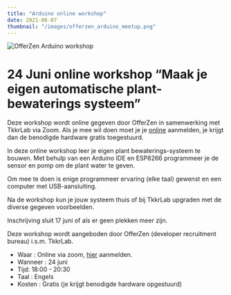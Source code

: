 ```yaml
---
title: "Arduino online workshop"
date: 2021-06-07
thumbnail: "/images/offerzen_arduino_meetup.png"
---
```


<img alt="OfferZen Arduino workshop" src="/images/offerzen_arduino_meetup.png">

# 24 Juni online workshop “Maak je eigen automatische plant-bewaterings systeem” 

Deze workshop wordt online gegeven door OfferZen in samenwerking met TkkrLab via Zoom. Als je mee wil doen moet je je [online](http://bit.ly/TkkrLabMake) aanmelden, je krijgt dan de benodigde hardware gratis toegestuurd.

In deze online workshop leer je eigen plant bewaterings-systeem te bouwen. Met behulp van een Arduino IDE en ESP8266 programmeer je de sensor en pomp om de plant water te geven.

Om mee te doen is enige programmeer ervaring (elke taal) gewenst en een computer met USB-aansluiting. 

Na de workshop kun je jouw systeem thuis of bij TkkrLab upgraden met de diverse gegeven voorbeelden.

Inschrijving sluit 17 juni of als er geen plekken meer zijn.

Deze workshop wordt aangeboden door OfferZen (developer recruitment bureau) i.s.m. TkkrLab.

- Waar : Online via zoom, [hier](http://bit.ly/TkkrLabMake) aanmelden.
- Wanneer : 24 juni 
- Tijd: 18:00 - 20:30
- Taal : Engels
- Kosten : Gratis (je krijgt benodigde hardware opgestuurd)
